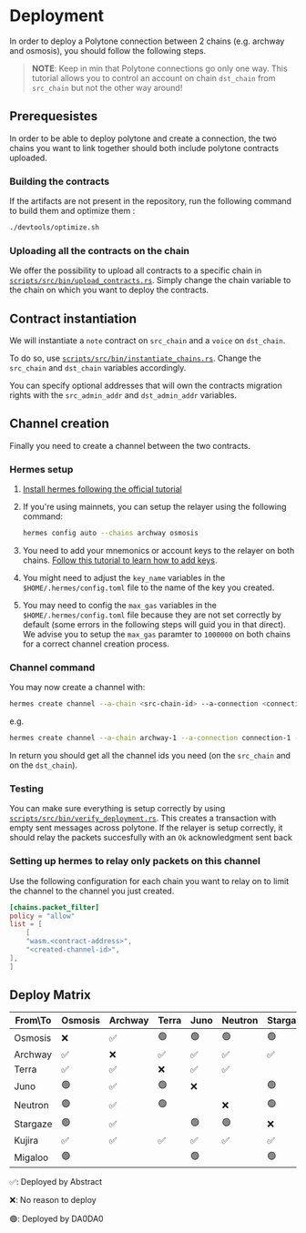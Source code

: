 # Deployment

In order to deploy a Polytone connection between 2 chains (e.g. archway and osmosis), you should follow the following steps.

> **NOTE**: Keep in min that Polytone connections go only one way. This tutorial allows you to control an account on chain `dst_chain` from `src_chain` but not the other way around!

## Prerequesistes

In order to be able to deploy polytone and create a connection, the two chains you want to link together should both include polytone contracts uploaded.

### Building the contracts

If the artifacts are not present in the repository, run the following command to build them and optimize them :

```bash
./devtools/optimize.sh
```

### Uploading all the contracts on the chain

We offer the possibility to upload all contracts to a specific chain in [`scripts/src/bin/upload_contracts.rs`](scripts/src/bin/upload_contracts.rs). Simply change the chain variable to the chain on which you want to deploy the contracts.

## Contract instantiation

We will instantiate a `note` contract on `src_chain` and a `voice` on `dst_chain`.

To do so, use [`scripts/src/bin/instantiate_chains.rs`](scripts/src/bin/instantiate_chains.rs). Change the `src_chain` and `dst_chain` variables accordingly.

You can specify optional addresses that will own the contracts migration rights with the `src_admin_addr` and `dst_admin_addr` variables.

## Channel creation

Finally you need to create a channel between the two contracts.

### Hermes setup

1. [Install hermes following the official tutorial](https://hermes.informal.systems/quick-start/installation.html)
2. If you're using mainnets, you can setup the relayer using the following command:

    ```bash
    hermes config auto --chains archway osmosis
    ```

3. You need to add your mnemonics or account keys to the relayer on both chains. [Follow this tutorial to learn how to add keys](https://hermes.informal.systems/tutorials/production/setup-hermes.html#setup-accounts).
4. You might need to adjust the `key_name` variables in the `$HOME/.hermes/config.toml` file to the name of the key you created.
5. You may need to config the `max_gas` variables in the `$HOME/.hermes/config.toml` file because they are not set correctly by default (some errors in the following steps will guid you in that direct). We advise you to setup the `max_gas` paramter to `1000000` on both chains for a correct channel creation process.

### Channel command

You may now create a channel with:

```bash
hermes create channel --a-chain <src-chain-id> --a-connection <connection-id> --a-port wasm.<src-note-contract-address> --b-port wasm.<dst-voice-contract-address> --channel-version polytone-1
```

e.g.

```bash
hermes create channel --a-chain archway-1 --a-connection connection-1 --a-port wasm.archway1zla0cm4sjytmktj4skrdm00hlars6q4jgkeqz5wy0tlftzu494tsqpkhuj --b-port wasm.osmo1kju3qsgcfwfuhqdrwm623xrf7hn3lmp2scaznxn75r3mlv36x4xsc7lnz2 --channel-version polytone-1
```

In return you should get all the channel ids you need (on the `src_chain` and on the `dst_chain`).

### Testing

You can make sure everything is setup correctly by using [`scripts/src/bin/verify_deployment.rs`](scripts/src/bin/verify_deployment.rs).
This creates a transaction with empty sent messages across polytone. If the relayer is setup correctly, it should relay the packets succesfully with an `Ok` acknowledgment sent back

### Setting up hermes to relay only packets on this channel

Use the following configuration for each chain you want to relay on to limit the channel to the channel you just created.

```toml
[chains.packet_filter]
policy = "allow"
list = [
    [
    "wasm.<contract-address>",
    "<created-channel-id>",
],
]
```

## Deploy Matrix

| From\To  | Osmosis | Archway | Terra | Juno | Neutron | Stargaze | Kujira | Migaloo |
|---       |----|----|----|----|----|----|----|----|
| Osmosis  | ❌ | ✅ | 🟢 | 🟢 | 🟢 | 🟢 | ✅ | 🟢 |
| Archway  | ✅ | ❌ | ✅ | ✅ | ✅ | ✅ | ✅ |    |
| Terra    | ✅ | ✅ | ❌ | ✅ | ✅ |    | ✅ |    |
| Juno     | 🟢 | ✅ | 🟢 | ❌ |    | 🟢 | ✅ | 🟢 |
| Neutron  | 🟢 | ✅ | 🟢 |    | ❌ | 🟢 | ✅ |    |
| Stargaze | 🟢 | ✅ |    | 🟢 | 🟢 | ❌ | ✅ | 🟢 |
| Kujira   | ✅ | ✅ | ✅ | ✅ | ✅ | ✅ | ❌ |    |
| Migaloo  | 🟢 |    |    | 🟢 |    | 🟢 |    | ❌ |

✅: Deployed by Abstract

❌: No reason to deploy

🟢: Deployed by DA0DA0
